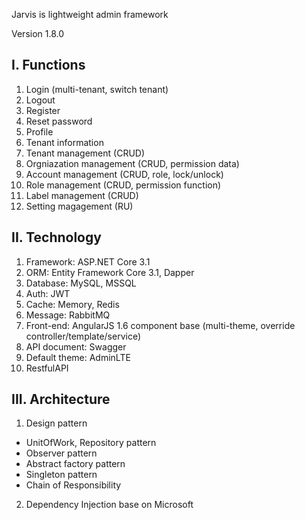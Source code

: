 Jarvis is lightweight admin framework

Version 1.8.0

I. Functions
---
1. Login (multi-tenant, switch tenant)
2. Logout
3. Register
4. Reset password
5. Profile
6. Tenant information
7. Tenant management (CRUD)
8. Orgniazation management (CRUD, permission data)
9. Account management (CRUD, role, lock/unlock)
10. Role management (CRUD, permission function)
11. Label management (CRUD)
12. Setting magagement (RU)

II. Technology
---
1. Framework: ASP.NET Core 3.1
2. ORM: Entity Framework Core 3.1, Dapper
3. Database: MySQL, MSSQL
4. Auth: JWT
5. Cache: Memory, Redis
6. Message: RabbitMQ
7. Front-end: AngularJS 1.6 component base (multi-theme, override controller/template/service)
8. API document: Swagger
9. Default theme: AdminLTE
10. RestfulAPI

III. Architecture
---
1. Design pattern
- UnitOfWork, Repository pattern
- Observer pattern
- Abstract factory pattern
- Singleton pattern
- Chain of Responsibility
2. Dependency Injection base on Microsoft
